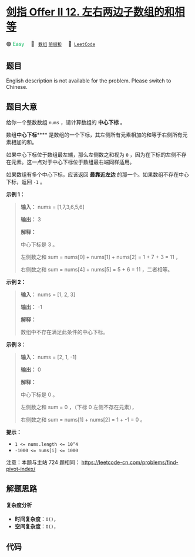# [剑指 Offer II 12. 左右两边子数组的和相等](https://leetcode.cn/problems/tvdfij)

🟢 <font color=#15bd66>Easy</font>&emsp; 🔖&ensp; [`数组`](/outline/tag/array.md) [`前缀和`](/outline/tag/prefix-sum.md)&emsp; 🔗&ensp;[`LeetCode`](https://leetcode.cn/problems/tvdfij)

## 题目

English description is not available for the problem. Please switch to
Chinese.


## 题目大意

给你一个整数数组 `nums` ，请计算数组的 **中心下标** 。

数组**中心下标****** 是数组的一个下标，其左侧所有元素相加的和等于右侧所有元素相加的和。

如果中心下标位于数组最左端，那么左侧数之和视为 `0` ，因为在下标的左侧不存在元素。这一点对于中心下标位于数组最右端同样适用。

如果数组有多个中心下标，应该返回 **最靠近左边** 的那一个。如果数组不存在中心下标，返回 `-1` 。



**示例 1：**

> 
> 
> 
> 
> 
> **输入：** nums = [1,7,3,6,5,6]
> 
> **输出：** 3
> 
> **解释：**
> 
> 中心下标是 3 。
> 
> 左侧数之和 sum = nums[0] + nums[1] + nums[2] = 1 + 7 + 3 = 11 ，
> 
> 右侧数之和 sum = nums[4] + nums[5] = 5 + 6 = 11 ，二者相等。
> 
> 

**示例 2：**

> 
> 
> 
> 
> 
> **输入：** nums = [1, 2, 3]
> 
> **输出：** -1
> 
> **解释：**
> 
> 数组中不存在满足此条件的中心下标。

**示例 3：**

> 
> 
> 
> 
> 
> **输入：** nums = [2, 1, -1]
> 
> **输出：** 0
> 
> **解释：**
> 
> 中心下标是 0 。
> 
> 左侧数之和 sum = 0 ，（下标 0 左侧不存在元素），
> 
> 右侧数之和 sum = nums[1] + nums[2] = 1 + -1 = 0 。



**提示：**

  * `1 <= nums.length <= 10^4`
  * `-1000 <= nums[i] <= 1000`



注意：本题与主站 724 题相同： <https://leetcode-cn.com/problems/find-pivot-index/>


## 解题思路

#### 复杂度分析

- **时间复杂度**：`O()`，
- **空间复杂度**：`O()`，

## 代码

```javascript

```